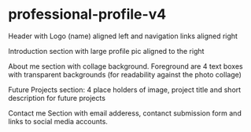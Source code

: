 # professional-profile-v4

Header with Logo (name) aligned left and navigation links aligned right 

Introduction section with large profile pic aligned to the right

About me section with collage background. Foreground are 4 text boxes with transparent backgrounds (for readability against the photo collage) 

Future Projects section: 4 place holders of image, project title and short description for future projects

Contact me Section with email adderess, contanct submission form and links to social media accounts. 
